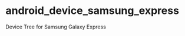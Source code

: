 android_device_samsung_express
==============================

Device Tree for Samsung Galaxy Express
